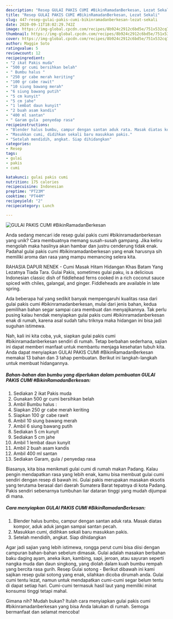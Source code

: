 ```yaml
---
description: "Resep GULAI PAKIS CUMI #BikinRamadanBerkesan, Lezat Sekali"
title: "Resep GULAI PAKIS CUMI #BikinRamadanBerkesan, Lezat Sekali"
slug: 447-resep-gulai-pakis-cumi-bikinramadanberkesan-lezat-sekali
date: 2020-09-11T18:02:29.742Z
image: https://img-global.cpcdn.com/recipes/8b924c2912c6bd5e/751x532cq70/gulai-pakis-cumi-bikinramadanberkesan-foto-resep-utama.jpg
thumbnail: https://img-global.cpcdn.com/recipes/8b924c2912c6bd5e/751x532cq70/gulai-pakis-cumi-bikinramadanberkesan-foto-resep-utama.jpg
cover: https://img-global.cpcdn.com/recipes/8b924c2912c6bd5e/751x532cq70/gulai-pakis-cumi-bikinramadanberkesan-foto-resep-utama.jpg
author: Maggie Soto
ratingvalue: 5
reviewcount: 12
recipeingredient:
- "2 ikat Pakis muda"
- "500 gr cumi bersihkan belah"
- " Bumbu halus "
- "250 gr cabe merah keriting"
- "100 gr cabe rawit"
- "10 siung bawang merah"
- "6 siung bawang putih"
- "5 cm kunyit"
- "5 cm jahe"
- "1 lembat daun kunyit"
- "2 buah asam kandis"
- "400 ml santan"
- " Garam gula  penyedap rasa"
recipeinstructions:
- "Blender halus bumbu, campur dengan santan aduk rata. Masak diatas kompor, aduk aduk jangan sampai santan pecah."
- "Masukkan cumi, didihkan sekali baru masukkan pakis."
- "Setelah mendidih, angkat. Siap dihidangkan"
categories:
- Resep
tags:
- gulai
- pakis
- cumi

katakunci: gulai pakis cumi 
nutrition: 175 calories
recipecuisine: Indonesian
preptime: "PT23M"
cooktime: "PT44M"
recipeyield: "2"
recipecategory: Lunch

---
```



![GULAI PAKIS CUMI #BikinRamadanBerkesan](https://img-global.cpcdn.com/recipes/8b924c2912c6bd5e/751x532cq70/gulai-pakis-cumi-bikinramadanberkesan-foto-resep-utama.jpg)

Anda sedang mencari ide resep gulai pakis cumi #bikinramadanberkesan yang unik? Cara membuatnya memang susah-susah gampang. Jika keliru mengolah maka hasilnya akan hambar dan justru cenderung tidak enak. Padahal gulai pakis cumi #bikinramadanberkesan yang enak harusnya sih memiliki aroma dan rasa yang mampu memancing selera kita.

RAHASIA DAPUR NENEK - Cumi Masak Hitam Hidangan Khas Batam Yang Lezatnya Tiada Tara. Gulai Pakis, sometimes gulai paku, is a delicious Indonesian classic dish of fiddlehead ferns cooked in a rich coconut sauce spiced with chiles, galangal, and ginger. Fiddleheads are available in late spring.

Ada beberapa hal yang sedikit banyak mempengaruhi kualitas rasa dari gulai pakis cumi #bikinramadanberkesan, mulai dari jenis bahan, kedua pemilihan bahan segar sampai cara membuat dan menyajikannya. Tak perlu pusing kalau hendak menyiapkan gulai pakis cumi #bikinramadanberkesan enak di rumah, karena asal sudah tahu triknya maka hidangan ini bisa jadi suguhan istimewa.


Nah, kali ini kita coba, yuk, siapkan gulai pakis cumi #bikinramadanberkesan sendiri di rumah. Tetap berbahan sederhana, sajian ini dapat memberi manfaat untuk membantu menjaga kesehatan tubuh kita. Anda dapat menyiapkan GULAI PAKIS CUMI #BikinRamadanBerkesan memakai 13 bahan dan 3 tahap pembuatan. Berikut ini langkah-langkah untuk membuat hidangannya.

<!--inarticleads1-->

##### Bahan-bahan dan bumbu yang diperlukan dalam pembuatan GULAI PAKIS CUMI #BikinRamadanBerkesan:

1. Sediakan 2 ikat Pakis muda
1. Gunakan 500 gr cumi bersihkan belah
1. Ambil  Bumbu halus :
1. Siapkan 250 gr cabe merah keriting
1. Siapkan 100 gr cabe rawit
1. Ambil 10 siung bawang merah
1. Ambil 6 siung bawang putih
1. Sediakan 5 cm kunyit
1. Sediakan 5 cm jahe
1. Ambil 1 lembat daun kunyit
1. Ambil 2 buah asam kandis
1. Ambil 400 ml santan
1. Sediakan  Garam, gula / penyedap rasa


Biasanya, kita bisa menikmati gulai cumi di rumah makan Padang. Kalau pengin mendapatkan rasa yang lebih enak, kamu bisa membuat gulai cumi sendiri dengan resep di bawah ini. Gulai pakis merupakan masakan eksotis yang terutama berasal dari daerah Sumatera Barat tepatnya di kota Padang. Pakis sendiri sebenarnya tumbuhan liar dataran tinggi yang mudah dijumpai di mana. 

<!--inarticleads2-->

##### Cara menyiapkan GULAI PAKIS CUMI #BikinRamadanBerkesan:

1. Blender halus bumbu, campur dengan santan aduk rata. Masak diatas kompor, aduk aduk jangan sampai santan pecah.
1. Masukkan cumi, didihkan sekali baru masukkan pakis.
1. Setelah mendidih, angkat. Siap dihidangkan


Agar jadi sajian yang lebih istimewa, rongga perut cumi bisa diisi dengan campuran bahan-bahan sebelum dimasak. Gulai adalah masakan berbahan baku daging ayam, aneka ikan, kambing, sapi, jeroan, atau sayuran seperti nangka muda dan daun singkong, yang diolah dalam kuah bumbu rempah yang bercita rasa gurih. Resep Gulai sotong - Berikut dibawah ini kami sajikan resep gulai sotong yang enak, silahkan dicoba dirumah anda. Gulai cumi tentu lezat, namun untuk mendapatkan cumi-cumi segar belum tentu di dapat setiap hari. Cumi-cumi termasuk hasil laut yang memiliki minat konsumsi tinggi tetapi mahal. 

Gimana nih? Mudah bukan? Itulah cara menyiapkan gulai pakis cumi #bikinramadanberkesan yang bisa Anda lakukan di rumah. Semoga bermanfaat dan selamat mencoba!
